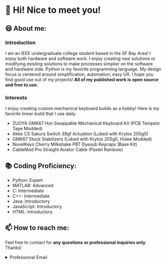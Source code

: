 # 👋 Hi! Nice to meet you!

## 😄 About me:

### Introduction
I am an IEEE undergraduate college student based in the SF Bay Area! I enjoy both hardware and software work. I enjoy creating new solutions or modifying existing solutions to make processes simplier on the software and hardware side. Python is my favorite programming language. My design focus is centered around simplification, automation, easy UX. I hope you find good use out of my projects! **All of my published work is open source and free to use.**

### Interests
I enjoy creating custom mechanical keyboard builds as a hobby! Here is my favorite linear build that I use daily.
- ZUOYA GMK67 Hot-Swappable Mechanical Keyboard Kit (PCB Tempest Tape Modded)
- Akko CS Sakura Switch 39gf Actuation (Lubed with Krytox 205g0)
- GMK67 Stock Stabilizers (Lubed with Krytox 205g0, Holee Modded)
- NovelKeys Cherry Milkshake PBT Dyesub Keycaps (Base Kit)
- CableMod Pro Straight Aviator Cable (Pastel Rainbow)

## 📚 Coding Proficiency:
- Python: Expert
- MATLAB: Advanced
- C: Intermediate
- C++: Intermediate
- Java: Introductory
- JavaScript: Introductory
- HTML: Introductory

## 📫 How to reach me:
Feel free to contact for **any questions or professional inquiries only**. Thanks!
<details>
  <summary>Professional Email</summary>
  alanhton@gmail.com
</details>
